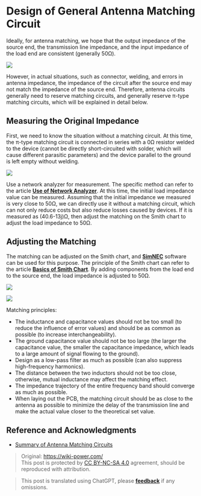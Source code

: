# Design of General Antenna Matching Circuit

Ideally, for antenna matching, we hope that the output impedance of the source end, the transmission line impedance, and the input impedance of the load end are consistent (generally 50Ω).

![](https://wiki-media-1253965369.cos.ap-guangzhou.myqcloud.com/img/20220531150107.png)

However, in actual situations, such as connector, welding, and errors in antenna impedance, the impedance of the circuit after the source end may not match the impedance of the source end. Therefore, antenna circuits generally need to reserve matching circuits, and generally reserve π-type matching circuits, which will be explained in detail below.

## Measuring the Original Impedance

First, we need to know the situation without a matching circuit. At this time, the π-type matching circuit is connected in series with a 0Ω resistor welded to the device (cannot be directly short-circuited with solder, which will cause different parasitic parameters) and the device parallel to the ground is left empty without welding.

![](https://wiki-media-1253965369.cos.ap-guangzhou.myqcloud.com/img/20220531150242.png)

Use a network analyzer for measurement. The specific method can refer to the article [**Use of Network Analyzer**](https://wiki-power.com/en/%E7%BD%91%E7%BB%9C%E5%88%86%E6%9E%90%E4%BB%AA%E7%9A%84%E4%BD%BF%E7%94%A8). At this time, the initial load impedance value can be measured. Assuming that the initial impedance we measured is very close to 50Ω, we can directly use it without a matching circuit, which can not only reduce costs but also reduce losses caused by devices. If it is measured as (40.6-13j)Ω, then adjust the matching on the Smith chart to adjust the load impedance to 50Ω.

## Adjusting the Matching

The matching can be adjusted on the Smith chart, and [**SimNEC**](http://www.ae6ty.com/smith_charts.html) software can be used for this purpose. The principle of the Smith chart can refer to the article [**Basics of Smith Chart**](https://wiki-power.com/en/%E5%8F%B2%E5%AF%86%E6%96%AF%E5%9C%86%E5%9B%BE%E5%9F%BA%E7%A1%80). By adding components from the load end to the source end, the load impedance is adjusted to 50Ω.

![](https://wiki-media-1253965369.cos.ap-guangzhou.myqcloud.com/img/20220531150624.png)

![](https://wiki-media-1253965369.cos.ap-guangzhou.myqcloud.com/img/20220531151108.png)

Matching principles:

- The inductance and capacitance values should not be too small (to reduce the influence of error values) and should be as common as possible (to increase interchangeability).
- The ground capacitance value should not be too large (the larger the capacitance value, the smaller the capacitance impedance, which leads to a large amount of signal flowing to the ground).
- Design as a low-pass filter as much as possible (can also suppress high-frequency harmonics).
- The distance between the two inductors should not be too close, otherwise, mutual inductance may affect the matching effect.
- The impedance trajectory of the entire frequency band should converge as much as possible.
- When laying out the PCB, the matching circuit should be as close to the antenna as possible to minimize the delay of the transmission line and make the actual value closer to the theoretical set value.

## Reference and Acknowledgments

- [Summary of Antenna Matching Circuits](https://momodiyer.work/20past/201901250p/201901250p.html)

> Original: <https://wiki-power.com/>  
> This post is protected by [CC BY-NC-SA 4.0](https://creativecommons.org/licenses/by/4.0/deed.en) agreement, should be reproduced with attribution.

> This post is translated using ChatGPT, please [**feedback**](https://github.com/linyuxuanlin/Wiki_MkDocs/issues/new) if any omissions.
